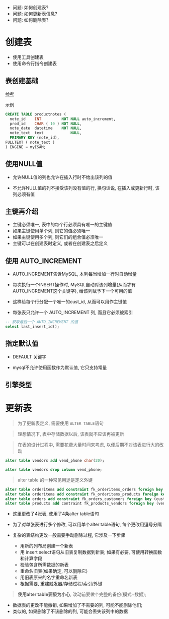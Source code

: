 + 问题: 如何创建表?
+ 问题: 如何更新表信息?
+ 问题: 如何删除表?

# 创建表

+ 使用工具创建表
+ 使用命令行指令创建表

## 表创建基础

[参考](./00.create.sql)

示例

```sql
CREATE TABLE productnotes (
  note_id    INT         NOT NULL auto_increment,
  prod_id    CHAR ( 10 ) NOT NULL,
  note_date  datetime    NOT NULL,
  note_text  text            NULL,
  PRIMARY KEY (note_id),
FULLTEXT ( note_text )
) ENGINE = myISAM;
```

## 使用NULL值

+ 允许NULL值的列也允许在插入行时不给出该列的值

+ 不允许NULL值的列不接受该列没有值的行, 换句话说, 在插入或更新行时, 该列必须有值

## 主键再介绍

+ 主键必须唯一, 表中的每个行必须具有唯一的主键值
+ 如果主键使用单个列, 则它的值必须唯一
+ 如果主键使用多个列, 则它们的组合值必须唯一
+ 主键可以在创建表时定义, 或者在创建表之后定义

## 使用 AUTO_INCREMENT

+ AUTO_INCREMENT告诉MySQL, 本列每当增加一行时自动增量

+ 每次执行一个INSERT操作时, MySQL自动对该列增量(从而才有AUTO_INCREMENT这个关键字), 给该列赋予下一个可用的值

+ 这样给每个行分配一个唯一的cust_id, 从而可以用作主键值

+ 每张表只允许一个 AUTO_INCREMENT 列, 而且它必须被索引

```sql
-- 获取最后一个 AUTO_INCREMENT 的值
select last_insert_id();
```

## 指定默认值

+ DEFAULT 关键字

+ mysql不允许使用函数作为默认值, 它只支持常量

## 引擎类型

# 更新表

> 为了更新表定义, 需要使用 `ALTER TABLE`语句

> 理想情况下, 表中存储数据以后, 该表就不应该再被更新

> 在表的设计过程中, 需要花费大量时间来考虑, 以便后期不对该表进行大的改动

```sql
alter table vendors add vend_phone char(20);

alter table vendors drop column vend_phone;
```

> alter table 的一种常见用途是定义外键
```sql
alter table orderitems add constraint fk_orderitems_orders foreign key (order_num) references orders (order_num);
alter table orderitems add constraint fk_orderitems_products foreign key (prod_id) references products (prod_id);
alter table orders add constraint fk_orders_customers foreign key (cust_id) references customers (cust_id);
alter table products add contraint fk_products_vendors foreign key (vend_id) references verdors (vend_id);
```

+ 这里更改了4张表, 使用了4条alter table语句

+ 为了对单张表进行多个修改, 可以用单个alter table语句, 每个更改用逗号分隔

+ 复杂的表结构更改一般需要手动删除过程, 它涉及一下步骤
    + 用新的列布局创建一个新表
    + 用 insert select语句从旧表复制数据到新表; 如果有必要, 可使用转换函数和计算字段
    + 检验包含所需数据的新表
    + 重命名旧表(如果确定, 可以删除它)
    + 用旧表原来的名字重命名新表
    + 根据需要, 重建触发器/存储过程/索引/外键

> **使用alter table要极为小心**, 改动前要做个完整的备份(模式+数据);
+ 数据表的更改不能撤销, 如果增加了不需要的列, 可能不能删除他们;
+ 类似的, 如果删除了不该删除的列, 可能会丢失该列中的数据







